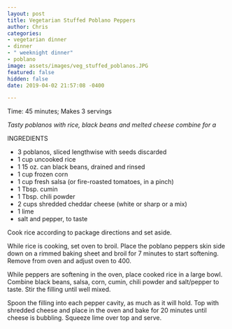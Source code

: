 ```yaml
---
layout: post
title: Vegetarian Stuffed Poblano Peppers
author: Chris
categories:
- vegetarian dinner
- dinner
- " weeknight dinner"
- poblano
image: assets/images/veg_stuffed_poblanos.JPG
featured: false
hidden: false
date: 2019-04-02 21:57:08 -0400

---
```

Time: 45 minutes; Makes 3 servings

_Tasty poblanos with rice, black beans and melted cheese combine for a_ 

INGREDIENTS

* 3 poblanos, sliced lengthwise with seeds discarded
* 1 cup uncooked rice
* 1 15 oz. can black beans, drained and rinsed
* 1 cup frozen corn
* 1 cup fresh salsa (or fire-roasted tomatoes, in a pinch)
* 1 Tbsp. cumin
* 1 Tbsp. chili powder
* 2 cups shredded cheddar cheese (white or sharp or a mix)
* 1 lime
* salt and pepper, to taste

Cook rice according to package directions and set aside.

While rice is cooking, set oven to broil. Place the poblano peppers skin side down on a rimmed baking sheet and broil for 7 minutes to start softening. Remove from oven and adjust oven to 400.

While peppers are softening in the oven, place cooked rice in a large bowl. Combine black beans, salsa, corn, cumin, chili powder and salt/pepper to taste. Stir the filling until well mixed. 

Spoon the filling into each pepper cavity, as much as it will hold. Top with shredded cheese and place in the oven and bake for 20 minutes until cheese is bubbling. Squeeze lime over top and serve.
